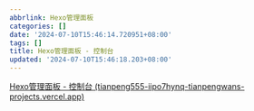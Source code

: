 ```yaml
---
abbrlink: Hexo管理面板
categories: []
date: '2024-07-10T15:46:14.720951+08:00'
tags: []
title: Hexo管理面板 - 控制台
updated: '2024-07-10T15:46:18.203+08:00'
---
```

[Hexo管理面板 - 控制台 (tianpeng555-iipo7hynq-tianpengwans-projects.vercel.app)](https://tianpeng555-iipo7hynq-tianpengwans-projects.vercel.app/)
